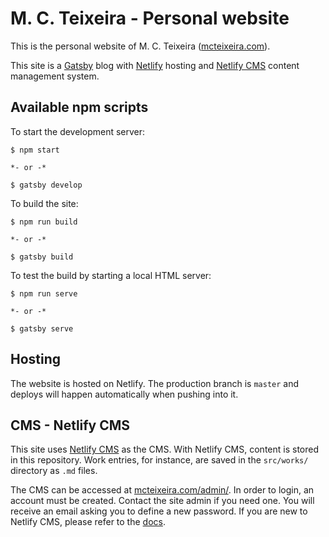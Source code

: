 # M. C. Teixeira - Personal website

This is the personal website of M. C. Teixeira ([mcteixeira.com](http://mcteixeira.com/)).

This site is a [Gatsby](https://www.gatsbyjs.org/) blog with [Netlify](https://www.netlify.com) hosting and [Netlify CMS](https://www.netlifycms.org/) content management system.

## Available npm scripts

To start the development server:

```
$ npm start

*- or -*

$ gatsby develop
```

To build the site:

```
$ npm run build

*- or -*

$ gatsby build
```

To test the build by starting a local HTML server:

```
$ npm run serve

*- or -*

$ gatsby serve
```

## Hosting
The website is hosted on Netlify. The production branch is `master` and deploys will happen automatically when pushing into it.

## CMS - Netlify CMS

This site uses [Netlify CMS](https://www.netlifycms.org/) as the CMS. With Netlify CMS, content is
stored in this repository. Work entries, for instance, are saved in the `src/works/` directory as
`.md` files.

The CMS can be accessed at [mcteixeira.com/admin/](https://www.mcteixeira.com/admin/). In order to login, an account must be created. Contact the site admin if you need one. You will receive an email asking you to define a new password. If you are new to Netlify CMS, please refer to the [docs](https://www.netlifycms.org/docs/intro).


